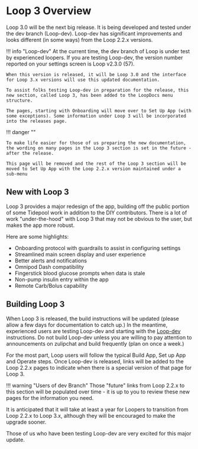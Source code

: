 # Loop 3 Overview


Loop 3.0 will be the next big release. It is being developed and tested under the dev branch (Loop-dev). Loop-dev has significant improvements and looks different (in some ways) from the Loop 2.2.x versions.

!!! info "Loop-dev"
    At the current time, the dev branch of Loop is under test by experienced loopers. If you are testing Loop-dev, the version number reported on your settings screen is Loop v2.3.0 (57). 
    
    When this version is released, it will be Loop 3.0 and the interface for Loop 3.x versions will use this updated documentation.

    To assist folks testing Loop-dev in preparation for the release, this new section, called Loop 3, has been added to the LoopDocs menu structure.
    
    The pages, starting with Onboarding will move over to Set Up App (with some exceptions). Some information under Loop 3 will be incorporated into the releases page.

!!! danger ""

    To make life easier for those of us preparing the new documentation, the wording on many pages in the Loop 3 section is set in the future - after the release.
    
    This page will be removed and the rest of the Loop 3 section will be moved to Set Up App with the Loop 2.2.x version maintained under a sub-menu


## New with Loop 3

Loop 3 provides a major redesign of the app, building off the public portion of some Tidepool work in addition to the DIY contributors. There is a lot of work "under-the-hood" with Loop 3 that may not be obvious to the user, but makes the app more robust.

Here are some highlights:

* Onboarding protocol with guardrails to assist in configuring settings
* Streamlined main screen display and user experience
* Better alerts and notifications
* Omnipod Dash compatibility
* Fingerstick blood glucose prompts when data is stale
* Non-pump insulin entry within the app
* Remote Carb/Bolus capability


## Building Loop 3

When Loop 3 is released, the build instructions will be updated (please allow a few days for documentation to catch up.) In the meantime, experienced users are testing Loop-dev and starting with the [Loop-dev](../build/step13.md#advanced-users-only) instructions. Do not build Loop-dev unless you are willing to pay attention to announcements on zulipchat and build frequently (plan on once a week.)

For the most part, Loop users will follow the typical Build App, Set up App and Operate steps. Once Loop-dev is released, links will be added to the Loop 2.2.x pages to indicate when there is a special version of that page for Loop 3.

!!! warning "Users of dev Branch"
    Those "future" links from Loop 2.2.x to this section will be populated over time - it is up to you to review these new pages for the information you need.

It is anticipated that it will take at least a year for Loopers to transition from Loop 2.2.x to Loop 3.x, although they will be encouraged to make the upgrade sooner.

Those of us who have been testing Loop-dev are very excited for this major update.
